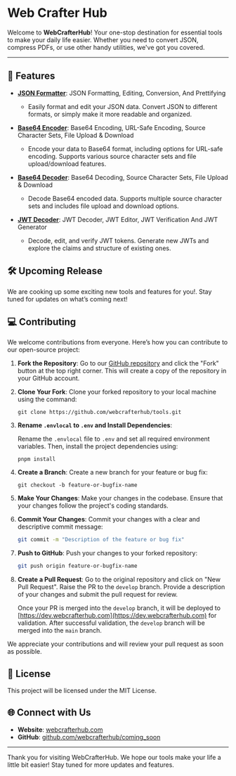 # Web Crafter Hub

Welcome to **WebCrafterHub**! Your one-stop destination for essential tools to make your daily life easier. Whether you need to convert JSON, compress PDFs, or use other handy utilities, we've got you covered.

---

## 🚀 Features

- **[JSON Formatter](https://webcrafterhub.com/json-formatter)**: JSON Formatting, Editing, Conversion, And Prettifying
  - Easily format and edit your JSON data. Convert JSON to different formats, or simply make it more readable and organized.

- **[Base64 Encoder](https://webcrafterhub.com/base64-encoder)**: Base64 Encoding, URL-Safe Encoding, Source Character Sets, File Upload & Download
  - Encode your data to Base64 format, including options for URL-safe encoding. Supports various source character sets and file upload/download features.

- **[Base64 Decoder](https://webcrafterhub.com/base64-decoder)**: Base64 Decoding, Source Character Sets, File Upload & Download
  - Decode Base64 encoded data. Supports multiple source character sets and includes file upload and download options.

- **[JWT Decoder](https://webcrafterhub.com/jwt-decoder)**: JWT Decoder, JWT Editor, JWT Verification And JWT Generator
  - Decode, edit, and verify JWT tokens. Generate new JWTs and explore the claims and structure of existing ones.


## 🛠️ Upcoming Release

We are cooking up some exciting new tools and features for you!. Stay tuned for updates on what’s coming next!

## 💻 Contributing

We welcome contributions from everyone. Here’s how you can contribute to our open-source project:

1. **Fork the Repository**: Go to our [GitHub repository](https://github.com/webcrafterhub/tools) and click the "Fork" button at the top right corner. This will create a copy of the repository in your GitHub account.

2. **Clone Your Fork**: Clone your forked repository to your local machine using the command:

   ```
   git clone https://github.com/webcrafterhub/tools.git
   ```
3. **Rename `.envlocal` to `.env` and Install Dependencies**:

   Rename the `.envlocal` file to `.env` and set all required environment variables. Then, install the project dependencies using:

   ```
   pnpm install
   ```


4. **Create a Branch**: Create a new branch for your feature or bug fix:

   ```
   git checkout -b feature-or-bugfix-name
   ```

5. **Make Your Changes**: Make your changes in the codebase. Ensure that your changes follow the project's coding standards.

6. **Commit Your Changes**: Commit your changes with a clear and descriptive commit message:

   ```sh
   git commit -m "Description of the feature or bug fix"
   ```

7. **Push to GitHub**: Push your changes to your forked repository:

   ```sh
   git push origin feature-or-bugfix-name
   ```

8. **Create a Pull Request**: Go to the original repository and click on "New Pull Request". Raise the PR to the `develop` branch. Provide a description of your changes and submit the pull request for review.

   Once your PR is merged into the `develop` branch, it will be deployed to [https://dev.webcrafterhub.com](https://dev.webcrafterhub.com) for validation. After successful validation, the `develop` branch will be merged into the `main` branch.

We appreciate your contributions and will review your pull request as soon as possible.

## 📄 License

This project will be licensed under the MIT License.

## 🌐 Connect with Us

- **Website**: [webcrafterhub.com](https://webcrafterhub.com)
- **GitHub**: [github.com/webcrafterhub/coming_soon](https://github.com/webcrafterhub/tools)

---

Thank you for visiting WebCrafterHub. We hope our tools make your life a little bit easier! Stay tuned for more updates and features.
